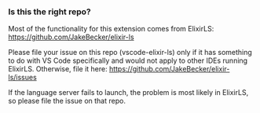 ### Is this the right repo?

Most of the functionality for this extension comes from ElixirLS: https://github.com/JakeBecker/elixir-ls

Please file your issue on this repo (vscode-elixir-ls) only if it has something to do with VS Code specifically and would not apply to other IDEs running ElixirLS. Otherwise, file it here: https://github.com/JakeBecker/elixir-ls/issues

If the language server fails to launch, the problem is most likely in ElixirLS, so please file the issue on that repo.
